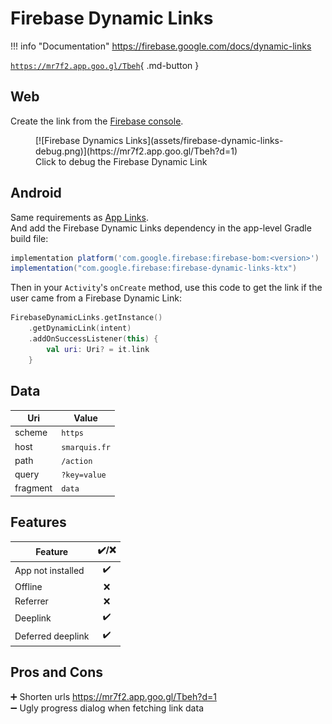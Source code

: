 # Firebase Dynamic Links

!!! info "Documentation" 
    https://firebase.google.com/docs/dynamic-links

[`https://mr7f2.app.goo.gl/Tbeh`](https://mr7f2.app.goo.gl/Tbeh){ .md-button }

## Web

Create the link from the [Firebase console](https://console.firebase.google.com/u/0/project/_/durablelinks/creation/).

<figure markdown>
  [![Firebase Dynamics Links](assets/firebase-dynamic-links-debug.png)](https://mr7f2.app.goo.gl/Tbeh?d=1)
  <figcaption>Click to debug the Firebase Dynamic Link</figcaption>
</figure>

## Android

Same requirements as [App Links](app-links.md).  
And add the Firebase Dynamic Links dependency in the app-level Gradle build file:

```groovy title="app/build.gradle.kts"
implementation platform('com.google.firebase:firebase-bom:<version>')
implementation("com.google.firebase:firebase-dynamic-links-ktx")
```

Then in your `Activity`'s `onCreate` method, use this code to get the link if the user came from a Firebase Dynamic Link:

```kotlin
FirebaseDynamicLinks.getInstance()
    .getDynamicLink(intent)
    .addOnSuccessListener(this) {
        val uri: Uri? = it.link
    }
```

## Data

| Uri | Value |
|---|---|
| scheme | `https` |
| host | `smarquis.fr` |
| path | `/action` |
| query | `?key=value` |
| fragment | `data` |

## Features

| Feature | ✔️/❌ |
|---|:---:|
| App not installed | ✔️ |
| Offline | ❌ |
| Referrer | ❌ |
| Deeplink | ✔️ |
| Deferred deeplink | ✔️ |

## Pros and Cons

➕ Shorten urls https://mr7f2.app.goo.gl/Tbeh?d=1  
➖ Ugly progress dialog when fetching link data  
